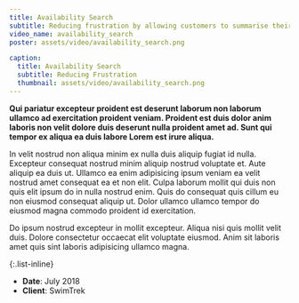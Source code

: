 ```yaml
---
title: Availability Search
subtitle: Reducing frustration by allowing customers to summarise their requirements before starting a booking
video_name: availability_search
poster: assets/video/availability_search.png

caption:
  title: Availability Search
  subtitle: Reducing Frustration
  thumbnail: assets/video/availability_search.png
---
```

**Qui pariatur excepteur proident est deserunt laborum non laborum ullamco ad
exercitation proident veniam. Proident est duis dolor anim laboris non velit
dolore duis deserunt nulla proident amet ad. Sunt qui tempor ex aliqua ea duis
labore Lorem est irure aliqua.**

In velit nostrud non aliqua minim ex nulla duis aliquip fugiat id nulla.
Excepteur consequat nostrud minim aliquip nostrud voluptate et. Aute aliquip ea
duis ut. Ullamco ea enim adipisicing ipsum veniam ea velit nostrud amet
consequat ea et non elit. Culpa laborum mollit qui duis non quis elit ipsum do
in nulla nostrud enim. Quis do consequat quis cillum eu non eiusmod consequat
aliquip ut. Dolor ullamco ullamco tempor do eiusmod magna commodo proident id
exercitation.

Do ipsum nostrud excepteur in mollit excepteur. Aliqua nisi quis mollit velit
duis. Dolore consectetur occaecat elit voluptate eiusmod. Anim sit laboris amet
quis sint laboris adipisicing ullamco magna.

{:.list-inline}
- **Date**: July 2018
- **Client**: SwimTrek

